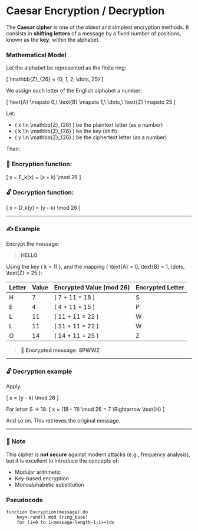 # Caesar Encryption / Decryption

The **Caesar cipher** is one of the oldest and simplest encryption methods. It consists in **shifting letters** of a message by a fixed number of positions, known as the **key**, within the alphabet.

###  Mathematical Model

Let the alphabet be represented as the finite ring:

\[
\mathbb{Z}_{26} = \{0, 1, 2, \dots, 25\}
\]

We assign each letter of the English alphabet a number:

\[
\text{A} \mapsto 0,\ \text{B} \mapsto 1,\ \dots,\ \text{Z} \mapsto 25
\]

Let:

- \( x \in \mathbb{Z}_{26} \) be the plaintext letter (as a number)
- \( k \in \mathbb{Z}_{26} \) be the key (shift)
- \( y \in \mathbb{Z}_{26} \) be the ciphertext letter (as a number)

Then:

### 🔐 Encryption function:

\[
y = E_k(x) = (x + k) \mod 26
\]

### 🔓 Decryption function:

\[
x = D_k(y) = (y - k) \mod 26
\]

---

### ✍️ Example

Encrypt the message:

> **HELLO**

Using the key \( k = 11 \), and the mapping \( \text{A} = 0, \text{B} = 1, \dots, \text{Z} = 25 \):

| Letter | Value | Encrypted Value (mod 26) | Encrypted Letter |
|--------|--------|--------------------------|------------------|
| H      | 7      | \( 7 + 11 = 18 \)         | S                |
| E      | 4      | \( 4 + 11 = 15 \)         | P                |
| L      | 11     | \( 11 + 11 = 22 \)        | W                |
| L      | 11     | \( 11 + 11 = 22 \)        | W                |
| O      | 14     | \( 14 + 11 = 25 \)        | Z                |

> 🔐 **Encrypted message**: **SPWWZ**

---

### 🔓 Decryption example

Apply:

\[
x = (y - k) \mod 26
\]

For letter S → 18:
\[
x = (18 - 11) \mod 26 = 7 \Rightarrow \text{H}
\]

And so on. This retrieves the original message.

---

### 🧾 Note

This cipher is **not secure** against modern attacks (e.g., frequency analysis), but it is excellent to introduce the concepts of:

- Modular arithmetic
- Key-based encryption
- Monoalphabetic substitution

### Pseudocode

```Pseudo
function Encryption(message) do
    key<-rand() mod (ring_base)
    for (i=0 to i<message-length-1;i++)do
        


```
